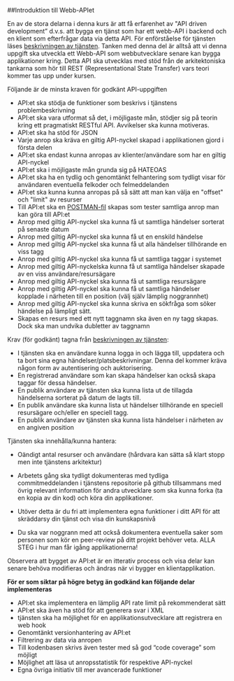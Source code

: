 ##Introduktion till Webb-APIet

En av de stora delarna i denna kurs är att få erfarenhet av "API driven development” d.v.s. att bygga en tjänst som har ett webb-API i backend och en klient som efterfrågar data via detta API. För enförståelse för tjänsten läses
[beskrivningen av tjänsten](https://coursepress.lnu.se/kurs/webbramverk/tjansten-toerh/).
Tanken med denna del är alltså att vi denna uppgift ska utveckla ett Webb-API som webbutvecklare senare kan bygga applikationer kring. Detta API ska utvecklas med stöd från de arkitektoniska tankarna som hör till REST (Representational State Transfer) vars teori kommer tas upp under kursen.   

Följande är de minsta kraven för godkänt API-uppgiften

* API:et ska stödja de funktioner som beskrivs i tjänstens problembeskrivning
* API:et ska vara utformat så det, i möjligaste mån, stödjer sig på teorin kring ett pragmatiskt RESTful API. Avvikelser ska kunna motiveras.
* API:et ska ha stöd för JSON
* Varje anrop ska kräva en giltig API-nyckel skapad i applikationen gjord i första delen
* API:et ska endast kunna anropas av klienter/användare som har en giltig API-nyckel
* API:et ska i möjligaste mån grunda sig på HATEOAS
* API:et ska ha en tydlig och genomtänkt felhantering som tydligt visar för användaren eventuella felkoder och felmeddelanden
* API:et ska kunna kunna anropas på så sätt att man kan välja en "offset" och "limit" av resurser
* Till API:et ska en [POSTMAN-fil](https://www.google.se/url?sa=t&rct=j&q=&esrc=s&source=web&cd=1&cad=rja&uact=8&ved=0CCAQFjAA&url=https%3A%2F%2Fchrome.google.com%2Fwebstore%2Fdetail%2Fpostman-rest-client%2Ffdmmgilgnpjigdojojpjoooidkmcomcm&ei=cXXYVMX8EcqkygPhsoHYBA&usg=AFQjCNFL71vN61QG0LKlw7VDJvIZDprjHA&sig2=pq3-HnenvWt4SuqSIqo4xw) skapas som tester samtliga anrop man kan göra till API:et
* Anrop med giltig API-nyckel ska kunna få ut samtliga händelser sorterat på senaste datum 
* Anrop med giltig API-nyckel ska kunna få ut en enskild händelse
* Anrop med giltig API-nyckel ska kunna få ut alla händelser tillhörande en viss tagg
* Anrop med giltig API-nyckel ska kunna få ut samtliga taggar i systemet
* Anrop med giltig API-nyckelska kunna få ut samtliga händelser skapade av en viss användare/resursägare
* Anrop med giltig API-nyckel ska kunna få ut samtliga resursägare
* Anrop med giltig API-nyckel ska kunna få ut samtliga händelser kopplade i närheten till en position (välj själv lämplig noggrannhet)
* Anrop med giltig API-nyckel ska kunna skriva en sökfråga som söker händelse på lämpligt sätt.
* Skapas en resurs med ett nytt taggnamn ska även en ny tagg skapas. Dock ska man undvika dubletter av taggnamn   

Krav (för godkänt) tagna från [beskrivningen av tjänsten](https://coursepress.lnu.se/kurs/webbramverk/tjansten-toerh/):

* I tjänsten ska en användare kunna logga in och lägga till, uppdatera och ta bort sina egna händelser/platsbeskrivningar. Denna del kommer kräva någon form av autentisering och auktorisering.
* En registrerad användare som kan skapa händelser kan också skapa taggar för dessa händelser.
* En publik användare av tjänsten ska kunna lista ut de tillagda händelserna sorterat på datum de lagts till.
* En publik användare ska kunna lista ut händelser tillhörande en speciell resursägare och/eller en speciell tagg.
* En publik användare av tjänsten ska kunna lista händelser i närheten av en angiven position   

Tjänsten ska innehålla/kunna hantera:

* Oändigt antal resurser och användare (hårdvara kan sätta så klart stopp men inte tjänstens arkitektur)
* Arbetets gång ska tydligt dokumenteras med tydliga commitmeddelanden i tjänstens repositorie på github tillsammans med övrig relevant information för andra utvecklare som ska kunna forka (ta en kopia av din kod) och köra din applikationer.

* Utöver detta är du fri att implementera egna funktioner i ditt API för att skräddarsy din tjänst och visa din kunskapsnivå
* Du ska var noggrann med att också dokumentera eventuella saker som personen som kör en peer-review på ditt projekt behöver veta. ALLA STEG i hur man får igång applikationerna!

Observera att bygget av API:et är en itterativ process och visa delar kan senare behöva modifieras och ändras när vi bygger en klientapplikation.

**För er som siktar på högre betyg än godkänd kan följande delar implementeras**

* API:et ska implementera en lämplig API rate limit på rekommenderat sätt
* API:et ska även ha stöd för att generera svar i XML
* tjänsten ska ha möjlighet för en applikationsutvecklare att registrera en web hook
* Genomtänkt versionhantering av API:et
* Filtrering av data via anropen 
* Till kodenbasen skrivs även tester med så god “code coverage” som möjligt
* Möjlighet att läsa ut anropsstatistik för respektive API-nyckel
* Egna övriga initiativ till mer avancerade funktioner

